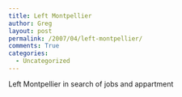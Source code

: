 ```yaml
---
title: Left Montpellier
author: Greg
layout: post
permalink: /2007/04/left-montpellier/
comments: True
categories:
  - Uncategorized
---
```

Left Montpellier in search of jobs and appartment